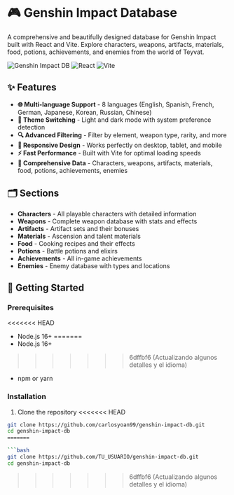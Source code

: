 # 🎮 Genshin Impact Database

A comprehensive and beautifully designed database for Genshin Impact built with React and Vite. Explore characters, weapons, artifacts, materials, food, potions, achievements, and enemies from the world of Teyvat.

![Genshin Impact DB](https://img.shields.io/badge/Genshin-Impact-orange?style=for-the-badge&logo=genshinimpact)
![React](https://img.shields.io/badge/React-18.2-blue?style=for-the-badge&logo=react)
![Vite](https://img.shields.io/badge/Vite-4.4-purple?style=for-the-badge&logo=vite)

## ✨ Features

- **🌐 Multi-language Support** - 8 languages (English, Spanish, French, German, Japanese, Korean, Russian, Chinese)
- **🎨 Theme Switching** - Light and dark mode with system preference detection
- **🔍 Advanced Filtering** - Filter by element, weapon type, rarity, and more
- **📱 Responsive Design** - Works perfectly on desktop, tablet, and mobile
- **⚡ Fast Performance** - Built with Vite for optimal loading speeds
- **🎯 Comprehensive Data** - Characters, weapons, artifacts, materials, food, potions, achievements, enemies

## 🗂️ Sections

- **Characters** - All playable characters with detailed information
- **Weapons** - Complete weapon database with stats and effects
- **Artifacts** - Artifact sets and their bonuses
- **Materials** - Ascension and talent materials
- **Food** - Cooking recipes and their effects
- **Potions** - Battle potions and elixirs
- **Achievements** - All in-game achievements
- **Enemies** - Enemy database with types and locations

## 🚀 Getting Started

### Prerequisites

<<<<<<< HEAD
- Node.js 16+ 
=======
- Node.js 16+
>>>>>>> 6dffbf6 (Actualizando algunos detalles y el idioma)
- npm or yarn

### Installation

1. Clone the repository
<<<<<<< HEAD
```bash
git clone https://github.com/carlosyoan99/genshin-impact-db.git
cd genshin-impact-db
=======

```bash
git clone https://github.com/TU_USUARIO/genshin-impact-db.git
cd genshin-impact-db
```
>>>>>>> 6dffbf6 (Actualizando algunos detalles y el idioma)
